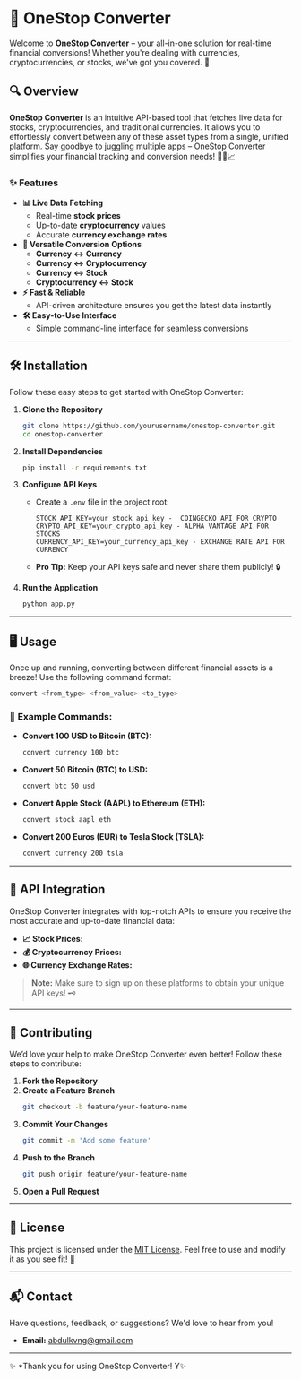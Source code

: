# 🚀 OneStop Converter


Welcome to **OneStop Converter** – your all-in-one solution for real-time financial conversions! Whether you're dealing with currencies, cryptocurrencies, or stocks, we've got you covered. 🌟

## 🔍 **Overview**

**OneStop Converter** is an intuitive API-based tool that fetches live data for stocks, cryptocurrencies, and traditional currencies. It allows you to effortlessly convert between any of these asset types from a single, unified platform. Say goodbye to juggling multiple apps – OneStop Converter simplifies your financial tracking and conversion needs! 💼💱📈

### ✨ **Features**
- **📊 Live Data Fetching**
  - Real-time **stock prices**
  - Up-to-date **cryptocurrency** values
  - Accurate **currency exchange rates**
- **🔄 Versatile Conversion Options**
  - **Currency ↔ Currency**
  - **Currency ↔ Cryptocurrency**
  - **Currency ↔ Stock**
  - **Cryptocurrency ↔ Stock**
- **⚡ Fast & Reliable**
  - API-driven architecture ensures you get the latest data instantly
- **🛠️ Easy-to-Use Interface**
  - Simple command-line interface for seamless conversions

---

## 🛠️ **Installation**

Follow these easy steps to get started with OneStop Converter:

1. **Clone the Repository**
    ```bash
    git clone https://github.com/yourusername/onestop-converter.git
    cd onestop-converter
    ```

2. **Install Dependencies**
    ```bash
    pip install -r requirements.txt
    ```

3. **Configure API Keys**
    - Create a `.env` file in the project root:
        ```env
        STOCK_API_KEY=your_stock_api_key -  COINGECKO API FOR CRYPTO
        CRYPTO_API_KEY=your_crypto_api_key - ALPHA VANTAGE API FOR STOCKS
        CURRENCY_API_KEY=your_currency_api_key - EXCHANGE RATE API FOR CURRENCY
        ```
    - **Pro Tip:** Keep your API keys safe and never share them publicly! 🔒

4. **Run the Application**
    ```bash
    python app.py
    ```

---

## 🖥️ **Usage**

Once up and running, converting between different financial assets is a breeze! Use the following command format:

```bash
convert <from_type> <from_value> <to_type>
```

### 🌟 **Example Commands:**

- **Convert 100 USD to Bitcoin (BTC):**
    ```bash
    convert currency 100 btc
    ```

- **Convert 50 Bitcoin (BTC) to USD:**
    ```bash
    convert btc 50 usd
    ```

- **Convert Apple Stock (AAPL) to Ethereum (ETH):**
    ```bash
    convert stock aapl eth
    ```

- **Convert 200 Euros (EUR) to Tesla Stock (TSLA):**
    ```bash
    convert currency 200 tsla
    ```

---

## 🔗 **API Integration**

OneStop Converter integrates with top-notch APIs to ensure you receive the most accurate and up-to-date financial data:

- **📈 Stock Prices:** 
- **💰 Cryptocurrency Prices:** 
- **🌐 Currency Exchange Rates:** 

> **Note:** Make sure to sign up on these platforms to obtain your unique API keys! 🗝️

---

## 🤝 **Contributing**

We’d love your help to make OneStop Converter even better! Follow these steps to contribute:

1. **Fork the Repository**
2. **Create a Feature Branch**
    ```bash
    git checkout -b feature/your-feature-name
    ```
3. **Commit Your Changes**
    ```bash
    git commit -m 'Add some feature'
    ```
4. **Push to the Branch**
    ```bash
    git push origin feature/your-feature-name
    ```
5. **Open a Pull Request**


---

## 📄 **License**

This project is licensed under the [MIT License](LICENSE). Feel free to use and modify it as you see fit! 📜

---

## 📬 **Contact**

Have questions, feedback, or suggestions? We'd love to hear from you!

- **Email:** [abdulkvng@gmail.com](abdulkvng@gmail.com)


---

✨ *Thank you for using OneStop Converter! Y✨
